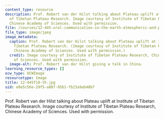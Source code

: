 ```yaml
---
content_type: resource
description: Prof. Robert van der Hilst talking about Plateau uplift at Institute
  of Tibetan Plateau Research. Image courtesy of Institute of Tibetan Plateau Research,
  Chinese Academy of Sciences. Used with permission.
file: /courses/12-445-oral-communication-in-the-earth-atmospheric-and-planetary-sciences-fall-2010/e0e5c56e29f5a80795b1fb23a9ab48b7_12-445f10-th.jpg
file_type: image/jpeg
image_metadata:
  caption: Prof. Robert van der Hilst talking about Plateau uplift at Institute of
    Tibetan Plateau Research. (Image courtesy of Institute of Tibetan Plateau Research,
    Chinese Academy of Sciences. Used with permission.)
  credit: Image courtesy of Institute of Tibetan Plateau Research, Chinese Academy
    of Sciences. Used with permission.
  image-alt: Prof. Robert van der Hilst giving a talk in China.
learning_resource_types: []
ocw_type: OCWImage
resourcetype: Image
title: 12-445f10-th.jpg
uid: e0e5c56e-29f5-a807-95b1-fb23a9ab48b7
---
```

Prof. Robert van der Hilst talking about Plateau uplift at Institute of Tibetan Plateau Research. Image courtesy of Institute of Tibetan Plateau Research, Chinese Academy of Sciences. Used with permission.

